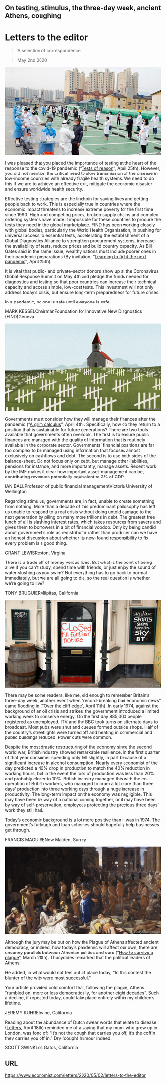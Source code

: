 ## On testing, stimulus, the three-day week, ancient Athens, coughing

# Letters to the editor

> A selection of correspondence

> May 2nd 2020

![](./images/20200425_STP002_0.jpg)

I was pleased that you placed the importance of testing at the heart of the response to the covid-19 pandemic (“[Tests of reason](https://www.economist.com//science-and-technology/2020/04/23/how-to-build-and-deploy-testing-systems-at-unprecedented-scale)”, April 25th). However, you did not mention the critical need to slow transmission of the disease in low-income countries with already fragile health systems. We need to do this if we are to achieve an effective exit, mitigate the economic disaster and ensure worldwide health security.

Effective testing strategies are the linchpin for saving lives and getting people back to work. This is especially true in countries where the economic impact threatens to increase extreme poverty for the first time since 1990. High and competing prices, broken supply chains and complex ordering systems have made it impossible for these countries to procure the tests they need in the global marketplace. FIND has been working closely with global bodies, particularly the World Health Organisation, in pushing for universal access to essential tests, accelerating the establishment of a Global Diagnostics Alliance to strengthen procurement systems, increase the availability of tests, reduce prices and build country capacity. As Bill Gates said in the same issue, wealthy nations must include poorer ones in their pandemic preparations (By invitation, “[Learning to fight the next pandemic](https://www.economist.com//by-invitation/2020/04/23/bill-gates-on-how-to-fight-future-pandemics)”, April 25th).

It is vital that public- and private-sector donors show up at the Coronavirus Global Response Summit on May 4th and pledge the funds needed for diagnostics and testing so that poor countries can increase their technical capacity and access simple, low-cost tests. This investment will not only address today’s crisis, but ensure long-term preparedness for future crises.

In a pandemic, no one is safe until everyone is safe.

MARK KESSELChairmanFoundation for Innovative New Diagnostics (FIND)Geneva

![](./images/20200404_LDD001_0.jpg)

Governments must consider how they will manage their finances after the pandemic (“[A grim calculus](https://www.economist.com//leaders/2020/04/02/covid-19-presents-stark-choices-between-life-death-and-the-economy)”, April 4th). Specifically, how do they return to a position that is sustainable for future generations? There are two tools available that governments often overlook. The first is to ensure public finances are managed with the quality of information that is routinely available in the corporate sector. Governments’ financial positions are far too complex to be managed using information that focuses almost exclusively on cashflows and debt. The second is to use both sides of the balance-sheet. Do not focus only on debt, but manage other liabilities, pensions for instance, and more importantly, manage assets. Recent work by the IMF makes it clear how important asset-management can be, contributing revenues potentially equivalent to 3% of GDP.

IAN BALLProfessor of public financial managementVictoria University of Wellington

Regarding stimulus, governments are, in fact, unable to create something from nothing. More than a decade of this predominant philosophy has left us unable to respond to a real crisis without doing untold damage to the next generation by piling on many more trillions in debt. The greatest free lunch of all is slashing interest rates, which takes resources from savers and gives them to borrowers in a bit of financial voodoo. Only by being candid about government’s role as redistributor rather than producer can we have an honest discussion about whether its new-found responsibility to fix every problem is a good thing.

GRANT LEWISReston, Virgina

There is a trade off of money versus lives. But what is the point of being alive if you can’t study, spend time with friends, or just enjoy the sound of water sloshing as you swim? Not everything has to go back to normal immediately, but we are all going to die, so the real question is whether we’re going to live?

TONY BRUGUIERMilpitas, California

![](./images/20200411_BRP503_0.jpg)

There may be some readers, like me, old enough to remember Britain’s three-day week, another event when “record-breaking bad economic news” came flooding in ([“Over the cliff edge](https://www.economist.com//britain/2020/04/11/covid-19-causes-britains-fastest-economic-contraction-on-record)”, April 11th). In early 1974, against the background of an oil crisis and strikes, the government introduced a limited working week to conserve energy. On the first day 885,000 people registered as unemployed. ITV and the BBC took turns on alternate days to broadcast. Most pubs were shut and queues formed outside shops. Half of the country’s streetlights were turned off and heating in commercial and public buildings reduced. Power cuts were common.

Despite the most drastic restructuring of the economy since the second world war, British industry showed remarkable resilience. In the first quarter of that year consumer spending only fell slightly, in part because of a significant increase in alcohol consumption. Nearly every economist of the day predicted a 40% drop in production to match the 40% reduction in working hours, but in the event the loss of production was less than 20% and probably closer to 10%. British industry managed this with the co-operation of British workers, who managed to cram a lot more than three days’ production into three working days through a huge increase in productivity. The long-term impact on the economy was negligible. This may have been by way of a national coming together, or it may have been by way of self-preservation, employees protecting the precious three days’ work they still had.

Today’s economic background is a lot more positive than it was in 1974. The government’s furlough and loan schemes should hopefully help businesses get through.

FRANCIS MAGUIRENew Malden, Surrey

![](./images/20200328_BKP002_0.jpg)

Although the jury may be out on how the Plague of Athens affected ancient democracy, or indeed, how today’s pandemic will affect our own, there are uncanny parallels between Athenian politics and ours (“[How to survive a plague](https://www.economist.com//books-and-arts/2020/03/26/when-athenians-feared-a-disease-would-wreck-their-democracy)”, March 28th). Thucydides remarked that the political leaders of Athens:

He added, in what would not feel out of place today, “In this contest the blunter of the wits were most successful.”

Your article provided cold comfort that, following the plague, Athens “rumbled on, more or less democratically, for another eight decades”. Such a decline, if repeated today, could take place entirely within my children’s lifetime.

JEREMY KUHREIrvine, California

Reading about the abundance of Dutch swear words that relate to disease ([Letters](https://www.economist.com//letters/2020/04/18/letters-to-the-editor), April 18th) reminded me of a saying that my mum, who grew up in London, was fond of: “It’s not the cough that carries you off, it’s the coffin they carries you off in.” Dry (cough) humour indeed.

SCOTT SWINKLos Gatos, California

## URL

https://www.economist.com/letters/2020/05/02/letters-to-the-editor
